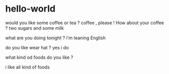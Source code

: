 # hello-world
would you like some coffee or tea ?
coffee , please ! 
How about your coffee ? 
two sugars and some milk

what are you doing tonight ?
i'm leaning English 

do you like wear hat ?
yes i do

what kind od foods do you like ?

i like all kind of foods